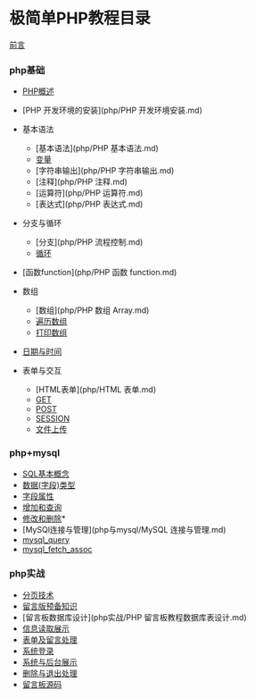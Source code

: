 # 极简单PHP教程目录
[前言](README.md) 

### php基础
* [PHP概述](php/PHP概述.md)

* [PHP 开发环境的安装](php/PHP 开发环境安装.md)  

* 基本语法
    * [基本语法](php/PHP 基本语法.md)
    * [变量](php/php变量.md)
    * [字符串输出](php/PHP 字符串输出.md)
    * [注释](php/PHP 注释.md) 
    * [运算符](php/PHP 运算符.md)  
    * [表达式](php/PHP 表达式.md)

* 分支与循环
    * [分支](php/PHP 流程控制.md)
    * [循环](php/php循环.md)

* [函数function](php/PHP 函数 function.md)

* 数组
    *  [数组](php/PHP 数组 Array.md)
    *  [遍历数组](php/遍历数组.md)
    *  [打印数组](php/打印数组.md)

* [日期与时间](php/时间与日期.md)

* 表单与交互
    * [HTML表单](php/HTML 表单.md)
    * [GET](php/$_GET.md)
    * [POST](php/$_POST.md)
    * [SESSION](php/session.md)
    * [文件上传](php/文件上传.md)

### php+mysql
* [SQL基本概念](php与mysql/sql基本概念.md)
* [数据(字段)类型](php与mysql/数据（字段）类型.md)
* [字段属性](php与mysql/表字段属性.md)
* [增加和查询](php与mysql/MySQl增加和查询md)
* [修改和删除](php与mysql/MySQL修改和删除.md)*
* [MySQl连接与管理](php与mysql/MySQL 连接与管理.md)
* [mysql_query](php与mysql/mysql_query.md)
* [mysql_fetch_assoc](php与mysql/mysql_fetch_assoc.md)

### php实战  

* [分页技术](php实战/分页技术.md)
* [留言版预备知识](php实战/留言板制作预备知识.md)
* [留言板数据库设计](php实战/PHP 留言板教程数据库表设计.md)
* [信息读取展示](php实战/信息读取展示.md)
* [表单及留言处理](php实战/表单及留言处理.md)
* [系统登录](php实战/后台管理登陆.md)
* [系统与后台展示](php实战/系统后台管理.md)
* [删除与退出处理](php实战/删除留言与退出.md) 
* [留言板源码](php实战/留言板源码.md)

